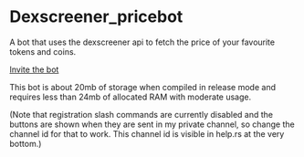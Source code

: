 # Dexscreener_pricebot
A bot that uses the dexscreener api to fetch the price of your favourite tokens and coins.



[Invite the bot](https://discord.com/api/oauth2/authorize?client_id=1028115574456324146&permissions=2147503104&scope=bot%20applications.commands)


This bot is about 20mb of storage when compiled in release mode and requires less than 24mb of allocated RAM with moderate usage.

(Note that registration slash commands are currently disabled and the buttons are shown when they are sent in my private channel, so change the channel id for that to work. This channel id is visible in help.rs at the very bottom.)